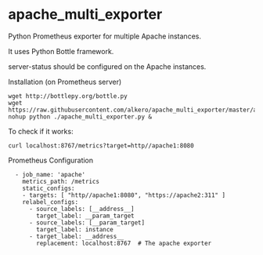 # apache_multi_exporter
Python Prometheus exporter for multiple Apache instances.

It uses Python Bottle framework.


server-status should be configured on the Apache instances.


Installation (on Prometheus server)

```
wget http://bottlepy.org/bottle.py
wget https://raw.githubusercontent.com/alkero/apache_multi_exporter/master/apache_multi_exporter.py
nohup python ./apache_multi_exporter.py &
```


To check if it works:

```
curl localhost:8767/metrics?target=http//apache1:8080
```


Prometheus Configuration

```
  - job_name: 'apache'
    metrics_path: /metrics
    static_configs:
    - targets: [ "http//apache1:8080", "https://apache2:311" ]
    relabel_configs:
      - source_labels: [__address__]
        target_label: __param_target
      - source_labels: [__param_target]
        target_label: instance
      - target_label: __address__
        replacement: localhost:8767  # The apache exporter
```
